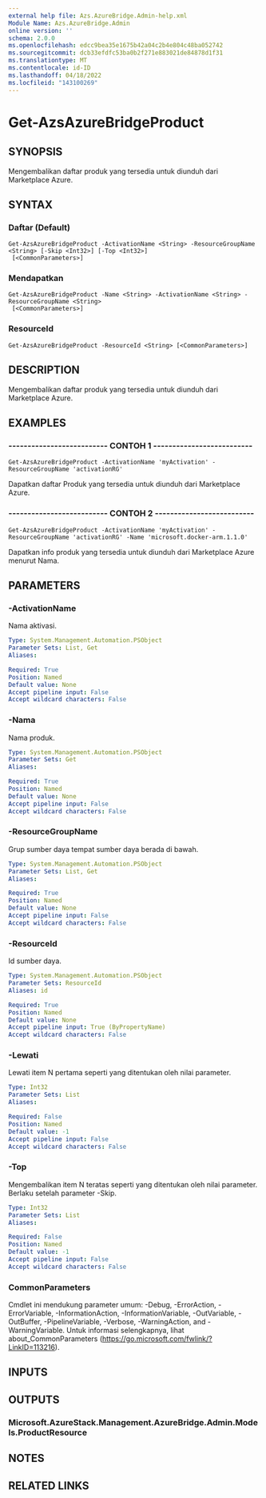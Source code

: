 ```yaml
---
external help file: Azs.AzureBridge.Admin-help.xml
Module Name: Azs.AzureBridge.Admin
online version: ''
schema: 2.0.0
ms.openlocfilehash: edcc9bea35e1675b42a04c2b4e804c48ba052742
ms.sourcegitcommit: dcb33efdfc53ba0b2f271e883021de84878d1f31
ms.translationtype: MT
ms.contentlocale: id-ID
ms.lasthandoff: 04/18/2022
ms.locfileid: "143100269"
---
```

# Get-AzsAzureBridgeProduct

## SYNOPSIS
Mengembalikan daftar produk yang tersedia untuk diunduh dari Marketplace Azure.

## SYNTAX

### Daftar (Default)
```
Get-AzsAzureBridgeProduct -ActivationName <String> -ResourceGroupName <String> [-Skip <Int32>] [-Top <Int32>]
 [<CommonParameters>]
```

### Mendapatkan
```
Get-AzsAzureBridgeProduct -Name <String> -ActivationName <String> -ResourceGroupName <String>
 [<CommonParameters>]
```

### ResourceId
```
Get-AzsAzureBridgeProduct -ResourceId <String> [<CommonParameters>]
```

## DESCRIPTION
Mengembalikan daftar produk yang tersedia untuk diunduh dari Marketplace Azure.

## EXAMPLES

### -------------------------- CONTOH 1 --------------------------
```
Get-AzsAzureBridgeProduct -ActivationName 'myActivation' -ResourceGroupName 'activationRG'
```

Dapatkan daftar Produk yang tersedia untuk diunduh dari Marketplace Azure.

### -------------------------- CONTOH 2 --------------------------
```
Get-AzsAzureBridgeProduct -ActivationName 'myActivation' -ResourceGroupName 'activationRG' -Name 'microsoft.docker-arm.1.1.0'
```

Dapatkan info produk yang tersedia untuk diunduh dari Marketplace Azure menurut Nama.

## PARAMETERS

### -ActivationName
Nama aktivasi.

```yaml
Type: System.Management.Automation.PSObject
Parameter Sets: List, Get
Aliases: 

Required: True
Position: Named
Default value: None
Accept pipeline input: False
Accept wildcard characters: False
```

### -Nama
Nama produk.

```yaml
Type: System.Management.Automation.PSObject
Parameter Sets: Get
Aliases: 

Required: True
Position: Named
Default value: None
Accept pipeline input: False
Accept wildcard characters: False
```

### -ResourceGroupName
Grup sumber daya tempat sumber daya berada di bawah.

```yaml
Type: System.Management.Automation.PSObject
Parameter Sets: List, Get
Aliases: 

Required: True
Position: Named
Default value: None
Accept pipeline input: False
Accept wildcard characters: False
```

### -ResourceId
Id sumber daya.

```yaml
Type: System.Management.Automation.PSObject
Parameter Sets: ResourceId
Aliases: id

Required: True
Position: Named
Default value: None
Accept pipeline input: True (ByPropertyName)
Accept wildcard characters: False
```

### -Lewati
Lewati item N pertama seperti yang ditentukan oleh nilai parameter.

```yaml
Type: Int32
Parameter Sets: List
Aliases: 

Required: False
Position: Named
Default value: -1
Accept pipeline input: False
Accept wildcard characters: False
```

### -Top
Mengembalikan item N teratas seperti yang ditentukan oleh nilai parameter.
Berlaku setelah parameter -Skip.

```yaml
Type: Int32
Parameter Sets: List
Aliases: 

Required: False
Position: Named
Default value: -1
Accept pipeline input: False
Accept wildcard characters: False
```

### CommonParameters
Cmdlet ini mendukung parameter umum: -Debug, -ErrorAction, -ErrorVariable, -InformationAction, -InformationVariable, -OutVariable, -OutBuffer, -PipelineVariable, -Verbose, -WarningAction, and -WarningVariable. Untuk informasi selengkapnya, lihat about_CommonParameters (https://go.microsoft.com/fwlink/?LinkID=113216).

## INPUTS

## OUTPUTS

### Microsoft.AzureStack.Management.AzureBridge.Admin.Models.ProductResource

## NOTES

## RELATED LINKS

